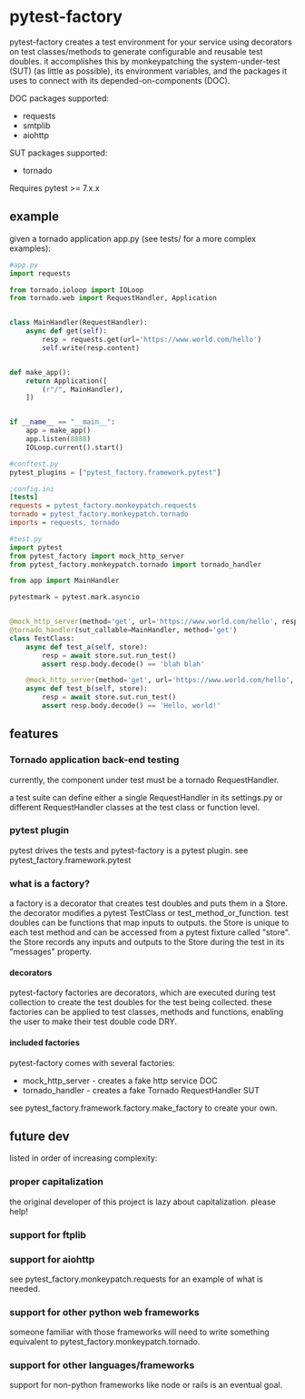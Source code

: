 # pytest-factory
pytest-factory creates a test environment for your service using decorators on 
test classes/methods to generate configurable and reusable test doubles. it accomplishes this
by monkeypatching the system-under-test (SUT) (as little as possible), its environment
variables, and the packages it uses to connect with its depended-on-components (DOC).

DOC packages supported:
* requests
* smtplib
* aiohttp

SUT packages supported:
* tornado

Requires pytest >= 7.x.x

## example
given a tornado application app.py (see tests/ for a more complex
examples):
```python
#app.py
import requests

from tornado.ioloop import IOLoop
from tornado.web import RequestHandler, Application


class MainHandler(RequestHandler):
    async def get(self):
        resp = requests.get(url='https://www.world.com/hello')
        self.write(resp.content)


def make_app():
    return Application([
        (r"/", MainHandler),
    ])


if __name__ == "__main__":
    app = make_app()
    app.listen(8888)
    IOLoop.current().start()

```

```python
#conftest.py
pytest_plugins = ["pytest_factory.framework.pytest"]

```

```ini
;config.ini
[tests]
requests = pytest_factory.monkeypatch.requests
tornado = pytest_factory.monkeypatch.tornado
imports = requests, tornado
```

```python
#test.py
import pytest
from pytest_factory import mock_http_server
from pytest_factory.monkeypatch.tornado import tornado_handler

from app import MainHandler

pytestmark = pytest.mark.asyncio


@mock_http_server(method='get', url='https://www.world.com/hello', response='blah blah')
@tornado_handler(sut_callable=MainHandler, method='get')
class TestClass:
    async def test_a(self, store):
        resp = await store.sut.run_test()
        assert resp.body.decode() == 'blah blah'

    @mock_http_server(method='get', url='https://www.world.com/hello', response='Hello, world!')
    async def test_b(self, store):
        resp = await store.sut.run_test()
        assert resp.body.decode() == 'Hello, world!'

```

## features
### Tornado application back-end testing
currently, the component under test must be a tornado RequestHandler.

a test suite can define either a single RequestHandler in its settings.py or
different RequestHandler classes at the test class or function level.

### pytest plugin
pytest drives the tests and pytest-factory is a pytest plugin. 
see pytest_factory.framework.pytest

### what is a factory?
a factory is a decorator that creates test doubles and puts them in a Store. the decorator modifies a pytest
TestClass or test_method_or_function. test doubles can be functions that map inputs to outputs. the Store is
unique to each test method and can be accessed from a pytest fixture called "store". the Store records any
inputs and outputs to the Store during the test in its "messages" property.

#### decorators
pytest-factory factories are decorators, which are executed
during test collection to create the test doubles for the test being collected.
these factories can be applied to test classes, methods and functions, enabling the
user to make their test double code DRY.

#### included factories
pytest-factory comes with several factories:
- mock_http_server - creates a fake http service DOC
- tornado_handler - creates a fake Tornado RequestHandler SUT

see pytest_factory.framework.factory.make_factory to create your own.

## future dev
listed in order of increasing complexity:

### proper capitalization
the original developer of this project is lazy about capitalization. please help!

### support for ftplib

### support for aiohttp
see pytest_factory.monkeypatch.requests for an example of what is needed.

### support for other python web frameworks
someone familiar with those frameworks will need to write something equivalent
to pytest_factory.monkeypatch.tornado.

### support for other languages/frameworks
support for non-python frameworks like node or rails is an eventual goal.